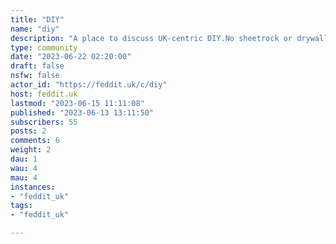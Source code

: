 ```yaml
---
title: "DIY" 
name: "diy"
description: "A place to discuss UK-centric DIY.No sheetrock or drywall.Wikipedia details DIY as a form of anti-consumerism, ain't that something.**Useful places to learn things:**(taking suggestions!)https://www.diynot.com/A UK how-to and forum site.People tend to argue a bit, but a good place to get an idea.**Useful places to buy things:**https://www.toolstation.comhttps://www.screwfix.com/Wide range of tools and fixings, shop format is like Argos.Always worth comparing prices between them. Don't sell lumber.https://diy.comhttps://www.wickes.co.uk/B&Q and Wickes. Often more expensive than TS/SF, but carries lumber and garden supplies too.Wickes deals can bring prices in line with builders merchants.Watch out with B&Q's website, as they do that thing like amazon, where people sell through them (often overpriced)"
type: community
date: "2023-06-22 02:20:00"
draft: false
nsfw: false
actor_id: "https://feddit.uk/c/diy"
host: feddit.uk
lastmod: "2023-06-15 11:11:08"
published: "2023-06-13 13:11:50"
subscribers: 55
posts: 2
comments: 6
weight: 2
dau: 1
wau: 4
mau: 4
instances:
- "feddit_uk"
tags: 
- "feddit_uk"

---
```

